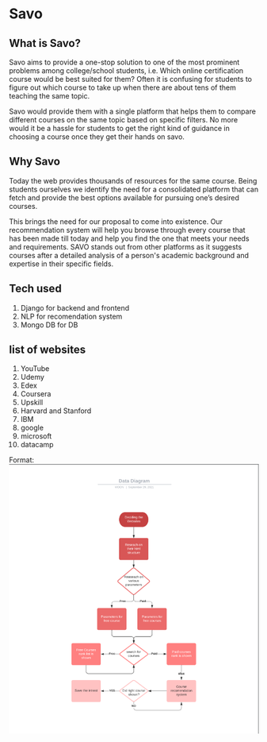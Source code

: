 # Savo
## What is Savo?
Savo aims to provide a one-stop solution to one of the most prominent problems among college/school students, i.e. Which online certification course would be best suited for them? Often it is confusing for students to figure out which course to take up when there are about tens of them teaching the same topic. 

Savo would provide them with a single platform that helps them to compare different courses on the same topic based on specific filters. No more would it be a hassle for students to get the right kind of guidance in choosing a course once they get their hands on savo.

## Why Savo
Today the web provides thousands of resources for the same course. Being students ourselves we identify the need for a consolidated platform that can fetch and provide the best options available for pursuing one’s desired courses. 

This brings the need for our proposal to come into existence. Our recommendation system will help you browse through every course that has been made till today and help you find the one that meets your needs and requirements. 
SAVO stands out from other platforms as it suggests courses after a detailed analysis of a person's academic background and expertise in their specific fields.

## Tech used
1. Django for backend and frontend
2. NLP for recomendation system
3. Mongo DB for DB

## list of websites
1. YouTube 
2. Udemy 
3. Edex 
4. Coursera 
5. Upskill
6. Harvard and Stanford
7. IBM
8. google
9. microsoft
10. datacamp

Format: ![Alt Text](https://github.com/paritoshtripathi935/Savo/blob/main/new.png)
